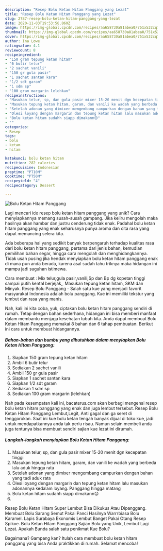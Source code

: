 ```yaml
---
description: "Resep Bolu Ketan Hitam Panggang yang Lezat"
title: "Resep Bolu Ketan Hitam Panggang yang Lezat"
slug: 2787-resep-bolu-ketan-hitam-panggang-yang-lezat
date: 2020-11-03T19:53:58.860Z
image: https://img-global.cpcdn.com/recipes/aa658730a81abea0/751x532cq70/bolu-ketan-hitam-panggang-foto-resep-utama.jpg
thumbnail: https://img-global.cpcdn.com/recipes/aa658730a81abea0/751x532cq70/bolu-ketan-hitam-panggang-foto-resep-utama.jpg
cover: https://img-global.cpcdn.com/recipes/aa658730a81abea0/751x532cq70/bolu-ketan-hitam-panggang-foto-resep-utama.jpg
author: Ina Lowe
ratingvalue: 4.1
reviewcount: 8
recipeingredient:
- "150 gram tepung ketan hitam"
- "6 butir telur"
- "2 sachet vanili"
- "150 gr gula pasir"
- "1 sachet santan kara"
- "1/2 sdt garam"
- "1 sdm sp"
- "100 gram margarin lelehkan"
recipeinstructions:
- "Masukan telur, sp, dan gula pasir mixer 15-20 menit dgn kecepatan tinggi"
- "Masukan tepung ketan hitam, garam, dan vanili ke wadah yang berbeda lalu aduk hingga rata"
- "Setelah adonan yang dimixer mengembang campurkan dengan bahan yang tadi aduk rata"
- "Olesi loyang dengan margarin dan tepung ketan hitam lalu masukan adonannya kedalam loyang. Panggang hingga matang"
- "Bolu ketan hitam sudahh siapp dimakann😊"
- ""
categories:
- Resep
tags:
- bolu
- ketan
- hitam

katakunci: bolu ketan hitam 
nutrition: 282 calories
recipecuisine: Indonesian
preptime: "PT10M"
cooktime: "PT50M"
recipeyield: "4"
recipecategory: Dessert

---
```



![Bolu Ketan Hitam Panggang](https://img-global.cpcdn.com/recipes/aa658730a81abea0/751x532cq70/bolu-ketan-hitam-panggang-foto-resep-utama.jpg)

Lagi mencari ide resep bolu ketan hitam panggang yang unik? Cara menyiapkannya memang susah-susah gampang. Jika keliru mengolah maka hasilnya akan hambar dan justru cenderung tidak enak. Padahal bolu ketan hitam panggang yang enak seharusnya punya aroma dan cita rasa yang dapat memancing selera kita.

Ada beberapa hal yang sedikit banyak berpengaruh terhadap kualitas rasa dari bolu ketan hitam panggang, pertama dari jenis bahan, kemudian pemilihan bahan segar, hingga cara mengolah dan menghidangkannya. Tidak usah pusing jika hendak menyiapkan bolu ketan hitam panggang enak di mana pun anda berada, karena asal sudah tahu triknya maka hidangan ini mampu jadi suguhan istimewa.

Cara membuat : Mix telur,gula pasir,vanili,Sp dan Bp dg kcpetan tinggi sampai putih kental berjejak,, Masukan tepung ketan hitam, SKM dan Minyak. Resep Bolu Panggang - Salah satu kue yang menjadi favorit masyarakat Indonesia adalah bolu panggang. Kue ini memiliki tekstur yang lembut dan rasa yang manis.


Nah, kali ini kita coba, yuk, ciptakan bolu ketan hitam panggang sendiri di rumah. Tetap dengan bahan sederhana, hidangan ini bisa memberi manfaat dalam membantu menjaga kesehatan tubuh kita. Anda dapat membuat Bolu Ketan Hitam Panggang memakai 8 bahan dan 6 tahap pembuatan. Berikut ini cara untuk membuat hidangannya.

<!--inarticleads1-->

##### Bahan-bahan dan bumbu yang dibutuhkan dalam menyiapkan Bolu Ketan Hitam Panggang:

1. Siapkan 150 gram tepung ketan hitam
1. Ambil 6 butir telur
1. Sediakan 2 sachet vanili
1. Ambil 150 gr gula pasir
1. Siapkan 1 sachet santan kara
1. Siapkan 1/2 sdt garam
1. Sediakan 1 sdm sp
1. Sediakan 100 gram margarin (lelehkan)


Nah pada kesempatan kali ini, bacaterus.com akan berbagi mengenai resep bolu ketan hitam panggang yang enak dan juga lembut tersebut. Resep Bolu Ketan Hitam Panggang Lembut,Legit, Anti gagal dan ga seret di tenggorokan. Saat ini kue bolu ketan tengah banyak dijual di toko kue, jadi untuk mendapatkannya anda tak perlu risau. Namun selain membeli anda juga tentunya bisa membuat sendiri sajian kue lezat ini dirumah. 

<!--inarticleads2-->

##### Langkah-langkah menyiapkan Bolu Ketan Hitam Panggang:

1. Masukan telur, sp, dan gula pasir mixer 15-20 menit dgn kecepatan tinggi
1. Masukan tepung ketan hitam, garam, dan vanili ke wadah yang berbeda lalu aduk hingga rata
1. Setelah adonan yang dimixer mengembang campurkan dengan bahan yang tadi aduk rata
1. Olesi loyang dengan margarin dan tepung ketan hitam lalu masukan adonannya kedalam loyang. Panggang hingga matang
1. Bolu ketan hitam sudahh siapp dimakann😊
1. 


Resep Bolu Ketan Hitam Super Lembut Bisa Dikukus Atau Dipanggang. Membuat Bolu Sarang Semut Pakai Panci Hasilnya Warrrbiasa Bolu Karamel. Lapis Surabaya Ekonomis Lembut Banget Pakai Otang Resep Spikoe. Bolu Ketan Hitam Panggang Sajian Bolu yang Unik, Lembut Lagi Lezat. Apakah Bunda salah satu penikmat Kue Bolu? 

Bagaimana? Gampang kan? Itulah cara membuat bolu ketan hitam panggang yang bisa Anda praktikkan di rumah. Selamat mencoba!
